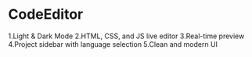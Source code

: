 # CodeEditor

1.Light & Dark Mode
2.HTML, CSS, and JS live editor
3.Real-time preview
4.Project sidebar with language selection
5.Clean and modern UI
